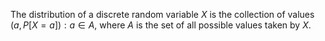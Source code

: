 The distribution of a discrete random variable $X$ is the collection of values
${(a,P[X = a]) : a ∈ A }$, where $A$ is the set of all possible values taken by $X$.